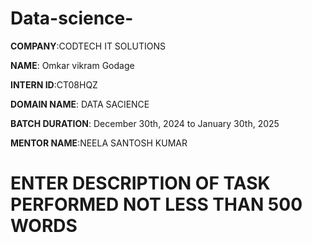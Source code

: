 # Data-science-
**COMPANY**:CODTECH IT SOLUTIONS

**NAME**: Omkar vikram Godage

**INTERN ID**:CT08HQZ

**DOMAIN NAME**: DATA SACIENCE 

**BATCH DURATION**: December 30th, 2024 to January 30th, 2025

**MENTOR NAME**:NEELA SANTOSH KUMAR

# ENTER DESCRIPTION OF TASK PERFORMED NOT LESS THAN 500 WORDS
